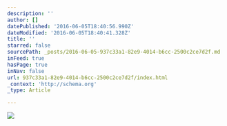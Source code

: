 ```yaml
---
description: ''
author: []
datePublished: '2016-06-05T18:40:56.990Z'
dateModified: '2016-06-05T18:40:41.328Z'
title: ''
starred: false
sourcePath: _posts/2016-06-05-937c33a1-82e9-4014-b6cc-2500c2ce7d2f.md
inFeed: true
hasPage: true
inNav: false
url: 937c33a1-82e9-4014-b6cc-2500c2ce7d2f/index.html
_context: 'http://schema.org'
_type: Article

---
```

![](https://the-grid-user-content.s3-us-west-2.amazonaws.com/d12b4818-d9d7-4935-b48b-4aa855471d76.jpg)